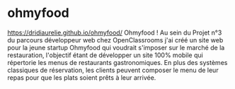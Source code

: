 # ohmyfood
https://dridiaurelie.github.io/ohmyfood/
Ohmyfood !
Au sein du Projet n°3 du parcours développeur web chez OpenClassrooms j'ai créé un site web pour la jeune startup Ohmyfood qui voudrait s'imposer sur le marché de la restauration, l'objectif étant de développer un site 100% mobile qui répertorie les menus de restaurants gastronomiques. En plus des systèmes classiques de réservation, les clients peuvent composer le menu de leur repas pour que les plats soient prêts à leur arrivée.

